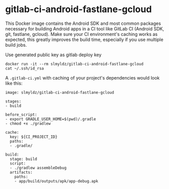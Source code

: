 # gitlab-ci-android-fastlane-gcloud
This Docker image contains the Android SDK and most common packages necessary for building Android apps in a CI tool like GitLab CI (Android SDK, git, fastlane, gcloud). Make sure your CI environment's caching works as expected, this greatly improves the build time, especially if you use multiple build jobs.

Use generated public key as gitlab deploy key

```
docker run -it --rm slmyldz/gitlab-ci-android-fastlane-gcloud
cat ~/.ssh/id_rsa
```

A `.gitlab-ci.yml` with caching of your project's dependencies would look like this:

```
image: slmyldz/gitlab-ci-android-fastlane-gcloud

stages:
- build

before_script:
- export GRADLE_USER_HOME=$(pwd)/.gradle
- chmod +x ./gradlew

cache:
  key: ${CI_PROJECT_ID}
  paths:
  - .gradle/

build:
  stage: build
  script:
  - ./gradlew assembleDebug
  artifacts:
    paths:
    - app/build/outputs/apk/app-debug.apk
```
